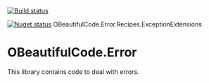 [![Build status](https://ci.appveyor.com/api/projects/status/qrgtovucl29dpxwu?svg=true)](https://ci.appveyor.com/project/SurajGupta/obeautifulcode-error)

[![Nuget status](https://img.shields.io/nuget/v/OBeautifulCode.Error.Recipes.ExceptionExtensions.svg)](https://www.nuget.org/packages/OBeautifulCode.Error.Recipes.ExceptionExtensions)  OBeautifulCode.Error.Recipes.ExceptionExtensions

OBeautifulCode.Error
====================
This library contains code to deal with errors.